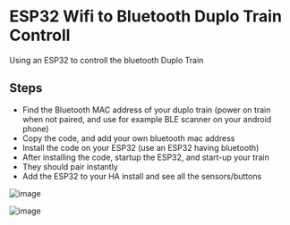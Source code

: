 # ESP32 Wifi to Bluetooth Duplo Train Controll
Using an ESP32 to controll the bluetooth Duplo Train  

## Steps  
- Find the Bluetooth MAC address of your duplo train (power on train when not paired, and use for example BLE scanner on your android phone)
- Copy the code, and add your own bluetooth mac address
- Install the code on your ESP32 (use an ESP32 having bluetooth)
- After installing the code, startup the ESP32, and start-up your train  
- They should pair instantly  
- Add the ESP32 to your HA install and see all the sensors/buttons

![image](https://github.com/kippesikgithub/esp_bt_duplo/assets/100353268/064db0e9-4a1e-4772-8adc-b1e6c5698cda)

![image](https://github.com/kippesikgithub/esp_bt_duplo/assets/100353268/67f050a0-9a4d-4b69-8bd4-c310f7bf178b)

